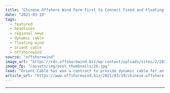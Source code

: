```yaml
---
title: "Chinese Offshore Wind Farm First to Connect Fixed and Floating Turbine"
date: "2021-03-19"
tags: 
  - featured
  - headlines
  - regional news
  - dynamic cable
  - floating wind
  - orient cable
  - offshorewind
source: "offshorewind"
image_url: "https://cdn.offshorewind.biz/wp-content/uploads/sites/2/2021/03/19103005/Orient-Cable-to-Supply-Link-for-Chinas-First-Floating-Wind-Turbine-1.jpg"
image_fp: "/assets/img/post_thumbnails/26.jpg"
lead: "Orient Cable has won a contract to provide dynamic cable for an offshore wind"
article_url: "https://www.offshorewind.biz/2021/03/19/chinese-offshore-wind-farm-first-to-connect-fixed-and-floating-turbine/"
---
```


---
